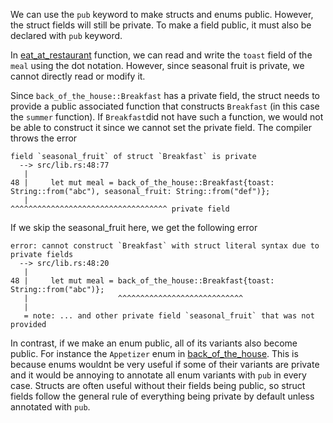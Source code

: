 We can use the `pub` keyword to make structs and enums public. However, the struct fields will still be private. To make a field public, it must also be declared with `pub` keyword.

In [eat_at_restaurant](./projects/restaurant/src/lib.rs) function, we can read and write the `toast` field of the `meal` using the dot notation. However, since seasonal fruit is private, we cannot directly read or modify it.

Since `back_of_the_house::Breakfast` has a private field, the struct needs to provide a public associated function that constructs `Breakfast` (in this case the `summer` function). If `Breakfast`did not have such a function, we would not be able to construct it since we cannot set the private field. The compiler throws the error

```
field `seasonal_fruit` of struct `Breakfast` is private
  --> src/lib.rs:48:77
   |
48 |     let mut meal = back_of_the_house::Breakfast{toast: String::from("abc"), seasonal_fruit: String::from("def")};
   |                                                                             ^^^^^^^^^^^^^^^^^^^^^^^^^^^^^^^^^^^ private field
```

If we skip the seasonal_fruit here, we get the following error
```
error: cannot construct `Breakfast` with struct literal syntax due to private fields
  --> src/lib.rs:48:20
   |
48 |     let mut meal = back_of_the_house::Breakfast{toast: String::from("abc")};
   |                    ^^^^^^^^^^^^^^^^^^^^^^^^^^^^
   |
   = note: ... and other private field `seasonal_fruit` that was not provided
```

In contrast, if we make an enum public, all of its variants also become public. For instance the `Appetizer` enum in [back_of_the_house](./projects/restaurant/src/lib.rs). This is because enums wouldnt be very useful if some of their variants are private and it would be annoying to annotate all enum variants with `pub` in every case. Structs are often useful without their fields being public, so struct fields follow the general rule of everything being private by default unless annotated with `pub`.
